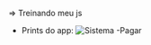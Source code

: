 => Treinando meu js
- Prints do app:
![Sistema -Pagar](https://github.com/heeybelles/Sistema-Pagar/assets/117698621/e494850c-4f96-48ad-9c69-559a07f41a74)
